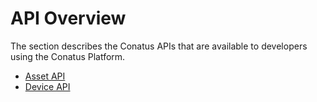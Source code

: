 # API Overview

The section describes the Conatus APIs that are available to developers using
the Conatus Platform.

- [Asset API](asset-api.md)
- [Device API](device-api.md)
